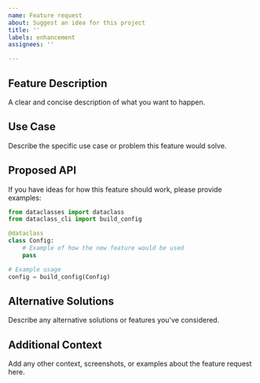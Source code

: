 ```yaml
---
name: Feature request
about: Suggest an idea for this project
title: ''
labels: enhancement
assignees: ''

---
```


## Feature Description
A clear and concise description of what you want to happen.

## Use Case
Describe the specific use case or problem this feature would solve.

## Proposed API
If you have ideas for how this feature should work, please provide examples:

```python
from dataclasses import dataclass
from dataclass_cli import build_config

@dataclass
class Config:
    # Example of how the new feature would be used
    pass

# Example usage
config = build_config(Config)
```

## Alternative Solutions
Describe any alternative solutions or features you've considered.

## Additional Context
Add any other context, screenshots, or examples about the feature request here.
